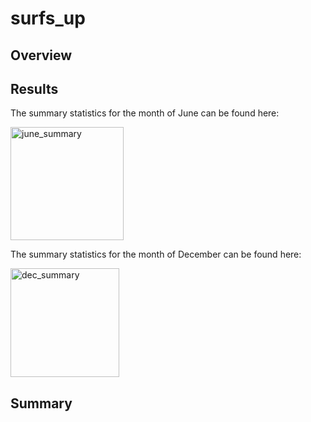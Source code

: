 # surfs_up

## Overview

## Results

The summary statistics for the month of June can be found here:

<img width="181" alt="june_summary" src="https://user-images.githubusercontent.com/107224097/186991376-1c534b00-fa31-46f1-8cb4-c706d00d192a.PNG">

The summary statistics for the month of December can be found here:

<img width="174" alt="dec_summary" src="https://user-images.githubusercontent.com/107224097/186991441-a985997f-c276-49fb-b678-74ae5a270d82.PNG">

## Summary
